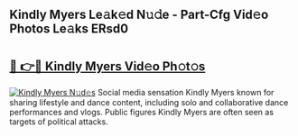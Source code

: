 ## Kindly Myers Le𝚊k𝚎d N𝚞𝚍e - Part-Cfg Vid𝚎o Photos Le𝚊ks ERsd0

# <h2><a href="http://fbbsqv2.evod.top/?m=Kindly+Myers">🔗 👉🔴 Kindly Myers Vid𝚎o Ph𝚘t𝚘s</a></h2>

[![Kindly Myers N𝚞d𝚎s](https://i.imgur.com/8V9OHl7.gif)](http://fbbsqv2.evod.top/?m=Kindly+Myers)
Social media sensation Kindly Myers known for sharing lifestyle and dance content, including solo and collaborative dance performances and vlogs. Public figures Kindly Myers are often seen as targets of political attacks. 
